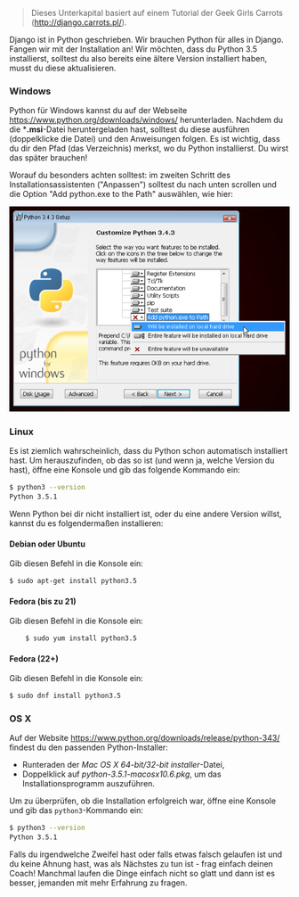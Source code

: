 > Dieses Unterkapital basiert auf einem Tutorial der Geek Girls Carrots (http://django.carrots.pl/).

Django ist in Python geschrieben. Wir brauchen Python für alles in Django. Fangen wir mit der Installation an! Wir möchten, dass du Python 3.5 installierst, solltest du also bereits eine ältere Version installiert haben, musst du diese aktualisieren.

### Windows

Python für Windows kannst du auf der Webseite https://www.python.org/downloads/windows/ herunterladen. Nachdem du die ***.msi**-Datei heruntergeladen hast, solltest du diese ausführen (doppelklicke die Datei) und den Anweisungen folgen. Es ist wichtig, dass du dir den Pfad (das Verzeichnis) merkst, wo du Python installierst. Du wirst das später brauchen!

Worauf du besonders achten solltest: im zweiten Schritt des Installationsassistenten ("Anpassen") solltest du nach unten scrollen und die Option "Add python.exe to the Path" auswählen, wie hier:

![Vergiss nicht, Python zu dem Pfad hinzuzufügen](../python_installation/images/add_python_to_windows_path.png)

### Linux

Es ist ziemlich wahrscheinlich, dass du Python schon automatisch installiert hast. Um herauszufinden, ob das so ist (und wenn ja, welche Version du hast), öffne eine Konsole und gib das folgende Kommando ein:

```bash
$ python3 --version
Python 3.5.1
```

Wenn Python bei dir nicht installiert ist, oder du eine andere Version willst, kannst du es folgendermaßen installieren:

#### Debian oder Ubuntu

Gib diesen Befehl in die Konsole ein:

```bash
$ sudo apt-get install python3.5
```

#### Fedora (bis zu 21)

Gib diesen Befehl in die Konsole ein:

```bash
    $ sudo yum install python3.5
```

#### Fedora (22+)

Gib diesen Befehl in die Konsole ein:

```bash
$ sudo dnf install python3.5
```

### OS X

Auf der Website https://www.python.org/downloads/release/python-343/ findest du den passenden Python-Installer:

  * Runteraden der *Mac OS X 64-bit/32-bit installer*-Datei,
  * Doppelklick auf *python-3.5.1-macosx10.6.pkg*, um das Installationsprogramm auszuführen.

Um zu überprüfen, ob die Installation erfolgreich war, öffne eine Konsole und gib das `python3`-Kommando ein:

```bash
$ python3 --version
Python 3.5.1
```

Falls du irgendwelche Zweifel hast oder falls etwas falsch gelaufen ist und du keine Ahnung hast, was als Nächstes zu tun ist - frag einfach deinen Coach! Manchmal laufen die Dinge einfach nicht so glatt und dann ist es besser, jemanden mit mehr Erfahrung zu fragen.
